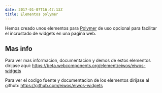 ```yaml
---
date: 2017-01-07T16:47:13Z
title: Elementos polymer
---
```


Hemos creado unos elementos para [Polymer](https://www.polymer-project.org/1.0/) de uso opcional para facilitar el incrustado
de widgets en una pagina web.

## Mas info
Para ver mas informacion, documentacion y demos de estos elementos dirijase aqui: https://beta.webcomponents.org/element/eiwos/eiwos-widgets

Para ver el codigo fuente y documentacion de los elementos dirijase al github: https://github.com/eiwos/eiwos-widgets

